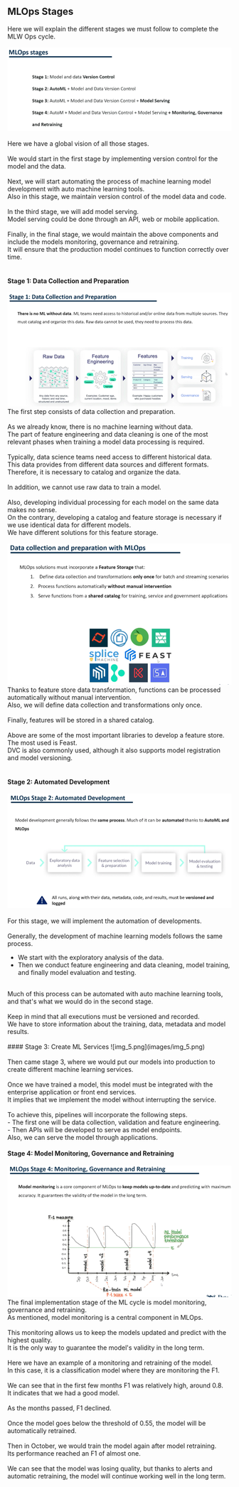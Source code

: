## MLOps Stages
Here we will explain the different stages we must follow to complete the MLW Ops cycle. <br>
 <br>
![img.png](images/img.png) 
 <br>
 <br>
Here we have a global vision of all those stages. <br>
 <br>
We would start in the first stage by implementing version control for the model and the data. <br>
 <br>
Next, we will start automating the process of machine learning model development with auto machine learning tools. <br>
Also in this stage, we maintain version control of the model data and code. <br>
 <br>
In the third stage, we will add model serving. <br>
Model serving could be done through an API, web or mobile application. <br>
 <br>
Finally, in the final stage, we would maintain the above components and include the models monitoring, governance and retraining. <br>
It will ensure that the production model continues to function correctly over time. <br>
 <br>
#### Stage 1: Data Collection and Preparation
![img_1.png](images/img_1.png)
 <br>
The first step consists of data collection and preparation. <br>
 <br>
As we already know, there is no machine learning without data. <br>
The part of feature engineering and data cleaning is one of the most relevant phases when training a model data processing is required. <br>
 <br>
Typically, data science teams need access to different historical data. <br>
This data provides from different data sources and different formats.  <br>
Therefore, it is necessary to catalog and organize the data. <br>
 <br>
In addition, we cannot use raw data to train a model. <br>
 <br>
Also, developing individual processing for each model on the same data makes no sense. <br>
On the contrary, developing a catalog and feature storage is necessary if we use identical data for different models. <br>
We have different solutions for this feature storage. <br>
 <br>
![img_2.png](images/img_2.png)
 <br>
Thanks to feature store data transformation, functions can be processed automatically without manual intervention. <br>
Also, we will define data collection and transformations only once. <br>
 <br>
Finally, features will be stored in a shared catalog. <br> 
 <br>
Above are some of the most important libraries to develop a feature store. <br>
The most used is Feast. <br>
DVC is also commonly used, although it also supports model registration and model versioning. <br>
 <br>
#### Stage 2: Automated Development
![img_4.png](images/img_4.png) <br>
 <br>
For this stage, we will implement the automation of developments. <br>
 <br>
Generally, the development of machine learning models follows the same process. <br>
- We start with the exploratory analysis of the data. <br>
- Then we conduct feature engineering and data cleaning, model training, and finally model evaluation and testing. <br>
 <br>
Much of this process can be automated with auto machine learning tools, and that's what we would do in the second stage. <br>
 <br>
Keep in mind that all executions must be versioned and recorded. <br>
We have to store information about the training, data, metadata and model results. <br>
 <br>
#### Stage 3: Create ML Services
![img_5.png](images/img_5.png) <br>
 <br>
Then came stage 3, where we would put our models into production to create different machine learning services. <br>
 <br>
Once we have trained a model, this model must be integrated with the enterprise application or front end services. <br>
It implies that we implement the model without interrupting the service. <br>
 <br>
To achieve this, pipelines will incorporate the following steps. <br>
- The first one will be data collection, validation and feature engineering. <br>
- Then APIs will be developed to serve as model endpoints. <br>
Also, we can serve the model through applications. <br>

#### Stage 4: Model Monitoring, Governance and Retraining
![img_6.png](images/img_6.png)
 <br>
The final implementation stage of the ML cycle is model monitoring, governance and retraining. <br>
As mentioned, model monitoring is a central component in MLOps. <br>
 <br>
This monitoring allows us to keep the models updated and predict with the highest quality. <br>
It is the only way to guarantee the model's validity in the long term. <br>
 <br>
Here we have an example of a monitoring and retraining of the model. <br>
In this case, it is a classification model where they are monitoring the F1. <br>
 <br>
We can see that in the first few months F1 was relatively high, around 0.8. <br>
It indicates that we had a good model. <br>
 <br>
As the months passed, F1 declined. <br>
 <br>
Once the model goes below the threshold of 0.55, the model will be automatically retrained. <br>
 <br>
Then in October, we would train the model again after model retraining. <br>
Its performance reached an F1 of almost one. <br>
 <br>
We can see that the model was losing quality, but thanks to alerts and automatic retraining, the model will continue working well in the long term. <br>